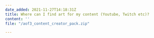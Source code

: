 ```yaml
---
date_added: 2021-11-27T14:18:31Z
title: Where can I find art for my content (Youtube, Twitch etc)?
content: ''
file: "/aof3_content_creator_pack.zip"

---
```

